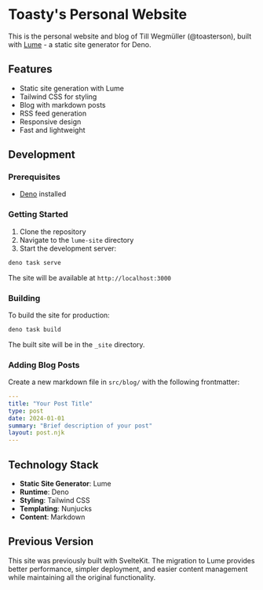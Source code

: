 # Toasty's Personal Website

This is the personal website and blog of Till Wegmüller (@toasterson), built with [Lume](https://lume.land/) - a static site generator for Deno.
 
## Features

- Static site generation with Lume
- Tailwind CSS for styling
- Blog with markdown posts
- RSS feed generation
- Responsive design
- Fast and lightweight

## Development

### Prerequisites

- [Deno](https://deno.land/) installed

### Getting Started

1. Clone the repository
2. Navigate to the `lume-site` directory
3. Start the development server:

```bash
deno task serve
```

The site will be available at `http://localhost:3000`

### Building

To build the site for production:

```bash
deno task build
```

The built site will be in the `_site` directory.

### Adding Blog Posts

Create a new markdown file in `src/blog/` with the following frontmatter:

```yaml
---
title: "Your Post Title"
type: post
date: 2024-01-01
summary: "Brief description of your post"
layout: post.njk
---
```

## Technology Stack

- **Static Site Generator**: Lume
- **Runtime**: Deno
- **Styling**: Tailwind CSS
- **Templating**: Nunjucks
- **Content**: Markdown

## Previous Version

This site was previously built with SvelteKit. The migration to Lume provides better performance, simpler deployment, and easier content management while maintaining all the original functionality.